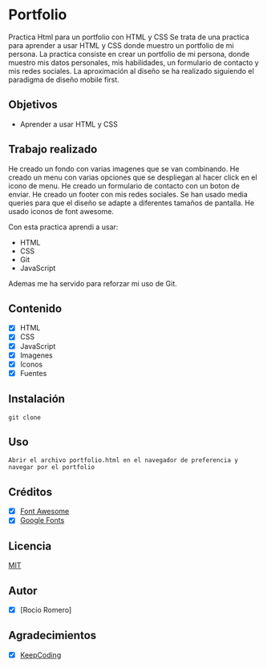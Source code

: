 # Portfolio
Practica Html para un portfolio con HTML y CSS
Se trata de una practica para aprender a usar HTML y CSS donde muestro un portfolio de mi persona.
La practica consiste en crear un portfolio de mi persona, donde muestro mis datos personales, mis habilidades, un formulario de contacto y mis redes sociales.
La aproximación al diseño se ha realizado siguiendo el paradigma de diseño mobile first.

## Objetivos
- Aprender a usar HTML y CSS

## Trabajo realizado
He creado un fondo con varias imagenes que se van combinando. 
He creado un menu con varias opciones que se despliegan al hacer click en el icono de menu.
He creado un formulario de contacto con un boton de enviar.
He creado un footer con mis redes sociales.
Se han usado media queries para que el diseño se adapte a diferentes tamaños de pantalla.
He usado iconos de font awesome.

Con esta practica aprendi a usar:
- HTML
- CSS
- Git
- JavaScript

Ademas me ha servido para reforzar mi uso de Git.

## Contenido
- [x] HTML
- [x] CSS
- [x] JavaScript
- [x] Imagenes
- [x] Iconos
- [x] Fuentes

## Instalación
```
git clone

```

## Uso
```
Abrir el archivo portfolio.html en el navegador de preferencia y navegar por el portfolio

```

## Créditos
- [x] [Font Awesome](https://fontawesome.com/)
- [x] [Google Fonts](https://fonts.google.com/)

## Licencia
[MIT](https://opensource.org/licenses/MIT)

## Autor
- [x] [Rocio Romero]

## Agradecimientos
- [x] [KeepCoding](https://keepcoding.com/)
